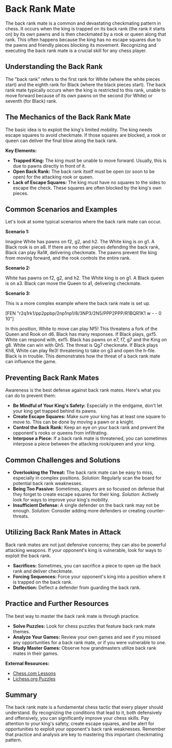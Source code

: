 # Back Rank Mate

The back rank mate is a common and devastating checkmating pattern in chess. It occurs when the king is trapped on its back rank (the rank it starts on) by its own pawns and is then checkmated by a rook or queen along that rank. This often happens because the king has no escape squares due to the pawns and friendly pieces blocking its movement. Recognizing and executing the back rank mate is a crucial skill for any chess player.

## Understanding the Back Rank

The "back rank" refers to the first rank for White (where the white pieces start) and the eighth rank for Black (where the black pieces start). The back rank mate typically occurs when the king is restricted to this rank, unable to move forward because of its own pawns on the second (for White) or seventh (for Black) rank.

## The Mechanics of the Back Rank Mate

The basic idea is to exploit the king's limited mobility. The king needs escape squares to avoid checkmate. If those squares are blocked, a rook or queen can deliver the final blow along the back rank.

**Key Elements:**

*   **Trapped King:** The king must be unable to move forward. Usually, this is due to pawns directly in front of it.
*   **Open Back Rank:** The back rank itself must be open (or soon to be open) for the attacking rook or queen.
*   **Lack of Escape Squares:** The king must have no squares to the sides to escape the check. These squares are often blocked by the king's own pieces.

## Common Scenarios and Examples

Let's look at some typical scenarios where the back rank mate can occur.

**Scenario 1:**

Imagine White has pawns on f2, g2, and h2. The White king is on g1. A Black rook is on a8. If there are no other pieces defending the back rank, Black can play Ra1#, delivering checkmate. The pawns prevent the king from moving forward, and the rook controls the entire rank.

**Scenario 2:**

White has pawns on f2, g2, and h2. The White king is on g1. A Black queen is on a3. Black can move the Queen to a1, delivering checkmate.

**Scenario 3:**

This is a more complex example where the back rank mate is set up.

[FEN "r2q1rk1/pp2ppbp/2np1np1/8/3NP3/2N5/PPP2PPP/R1BQR1K1 w - - 0 10"]

In this position, White to move can play Nf5! This threatens a fork of the Queen and Rook on d6. Black has many responses. If Black plays, gxf5. White can respond with, exf5. Black has pawns on e7, f7, g7 and the King on g8. White can win with Qh5. The threat is Qg7 checkmate. If Black plays Kh8, White can play Re3! threatening to take on g3 and open the h-file. Black is in trouble. This demonstrates how the threat of a back rank mate can influence the game.

## Preventing Back Rank Mates

Awareness is the best defense against back rank mates. Here's what you can do to prevent them:

*   **Be Mindful of Your King's Safety:** Especially in the endgame, don't let your king get trapped behind its pawns.
*   **Create Escape Squares:** Make sure your king has at least one square to move to. This can be done by moving a pawn or a knight.
*   **Control the Back Rank:** Keep an eye on your back rank and prevent the opponent's rooks or queens from infiltrating.
*   **Interpose a Piece:** If a back rank mate is threatened, you can sometimes interpose a piece between the attacking rook/queen and your king.

## Common Challenges and Solutions

*   **Overlooking the Threat:** The back rank mate can be easy to miss, especially in complex positions. *Solution:* Regularly scan the board for potential back rank weaknesses.
*   **Being Too Passive:** Sometimes, players are so focused on defense that they forget to create escape squares for their king. *Solution:* Actively look for ways to improve your king's mobility.
*   **Insufficient Defense:** A single defender on the back rank may not be enough. *Solution:* Consider adding more defenders or creating counter-threats.

## Utilizing Back Rank Mates in Attack

Back rank mates are not just defensive concerns; they can also be powerful attacking weapons. If your opponent's king is vulnerable, look for ways to exploit the back rank.

*   **Sacrifices:** Sometimes, you can sacrifice a piece to open up the back rank and deliver checkmate.
*   **Forcing Sequences:** Force your opponent's king into a position where it is trapped on the back rank.
*   **Deflection:** Deflect a defender from guarding the back rank.

## Practice and Further Resources

The best way to master the back rank mate is through practice.

*   **Solve Puzzles:** Look for chess puzzles that feature back rank mate themes.
*   **Analyze Your Games:** Review your own games and see if you missed any opportunities for a back rank mate, or if you were vulnerable to one.
*   **Study Master Games:** Observe how grandmasters utilize back rank mates in their games.

**External Resources:**

*   [Chess.com Lessons](https://www.chess.com/lessons)
*   [Lichess.org Puzzles](https://lichess.org/training)

## Summary

The back rank mate is a fundamental chess tactic that every player should understand. By recognizing the conditions that lead to it, both defensively and offensively, you can significantly improve your chess skills. Pay attention to your king's safety, create escape squares, and be alert for opportunities to exploit your opponent's back rank weaknesses. Remember that practice and analysis are key to mastering this important checkmating pattern.
